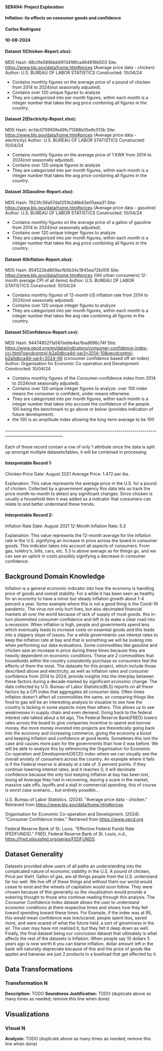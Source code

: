 #### SER494: Project Exploration
#### Inflation: its effects on consumer goods and confidence
#### Carlos Rodriguez
#### 10-08-2024

#### Dataset 1(Chicken-Report.xlsx): 
MD5 Hash: 68c0fe589bbb6913416fca464816b503
Site: https://www.bls.gov/data/home.htm#prices (Average price data - chicken)
Author: U.S. BUREAU OF LABOR STATISTICS
Constructed: 10/04/24
- Contains monthly figures on the average price of a pound of
chicken from 2014 to 2024(not seasonally adjusted).
- Contains over 120 unique figures to analyze
- They are categorized into per month figures, within each month is a integer number that takes the avg price 
combining all figures in the country.

#### Dataset 2(Electricity-Report.xlsx):
MD5 Hash: ec1dc075950fe49fc71388b05e9c513b
Site: https://www.bls.gov/data/home.htm#prices (Average price data - electricity)
Author: U.S. BUREAU OF LABOR STATISTICS
Constructed: 10/04/24
- Contains monthly figures on the average price of 1 KWK from 2014 to 2024(not seasonally adjusted).
- Contains over 120 unique figures to analyze
- They are categorized into per month figures, within each month is a integer number that takes the avg price 
combining all figures in the country.

#### Dataset 3(Gasoline-Report.xlsx): 
MD5 Hash: 7823fc56a57da1251b2d6b63e05aea31
Site: https://www.bls.gov/data/home.htm#prices (Average price data - gasoline)
Author: U.S. BUREAU OF LABOR STATISTICS
Constructed: 10/04/24
- Contains monthly figures on the average price of a gallon of gasoline from 2014 to 2024(not seasonally adjusted).
- Contains over 120 unique integer figures to analyze
- They are categorized into per month figures, within each month is a integer number that takes the avg price 
combining all figures in the country.

#### Dataset 4(Inflation-Report.xlsx): 
MD5 Hash: 854522bd809acfb5b34c1845ea72b008
Site: https://www.bls.gov/data/home.htm#prices ((All urban consumers) 12-month average CPI of all items)
Author: U.S. BUREAU OF LABOR STATISTICS
Constructed: 10/04/24
- Contains monthly figures of 12-month US inflation rate from 2014 to 2024(not seasonally adjusted).
- Contains over 120 unique integer figures to analyze
- They are categorized into per month figures, within each month is a integer number that takes the avg rate 
combining all figures in the country.

#### Dataset 5(Confidence-Report.csv): 
MD5 Hash: 9447485211a567adde4acfbad696c74f
Site: https://www.oecd.org/en/data/indicators/consumer-confidence-index-cci.html?oecdcontrol-b2a0dbca4d-var3=2014-10&oecdcontrol-b2a0dbca4d-var4=2024-06 (consumer confidence based off an index)
Author: Organisation for Economic Co-operation and Development
Constructed: 10/04/24
- Contains monthly figures of the Consumer-confidence index from 2014 to 2024(not seasonally adjusted).
- Contains over 120 unique integer figures to analyze. over 100 index means the consumer is confident, under means otherwise.
- They are categorized into per month figures, within each month is a integer number that takes into account the confidence of 
the people. 100 being the benchmark to go above or below (provides indication of future development).
- the 100 is an amplitude index allowing the long-term average to be 100

#### ---------------------------------------------------------------------------------------------------------

Each of these record contain a row of only 1 attribute since the data is split up amongst
multiple datasets/tables, it will be combined in processing.

#### Interpretable Record 1:
Chicken Price
Date: August 2021
Average Price: 1.472 per lbs.

Explanation: This value represents the average price in the U.S.
for a pound of chicken. Collected by a government agency this data
lets us track the price month-to-month to detect any significant changes.
Since chicken is usually a household item it was added as a indicator that 
consumers can relate to and better understand these trends.

#### Interpretable Record 2:
Inflation Rate
Date: August 2021
12-Month Inflation Rate: 5.3

Explanation: This value represents the 12-month average for the inflation rate in the
U.S. signifying an increase in price across the board in consumer goods. This indicator 
takes into account all aspects of consumers. From gas, toiletry's, bills, cars, etc. 5.3 is above 
average as for things go, and we can see an uptick in costs possibly signifying a decrease in consumer
confidence.


## Background Domain Knowledge
Inflation is a general economic indicator into how the economy is handling price of goods and overall stability.
For a while it has been seen as healthy for an economy to have a minor but steady inflation growth about 1-4 percent a year.
Some example where this is not a good thing is the Covid-19 pandemic. The virus not only hurt lives, 
but also decimated financial markets all over the world because of lack of supply of most goods. this in-turn plummeted consumer-confidence
and left in its wake a clear road into a recession. When inflation is high, people and governments spend less which eventually
leads to increase costs on essential goods and this leads into a slippery slope of issues.
For a while governments use interest rates to keep the inflation rate at bay and that is something we will be looking into
when performing our data evaluations. Some commodities like gasoline and chicken saw an increase in price during these times
because they are heavily dependent on economic conditions. These are 2 commodities that households within the country consistently 
purchase so consumers feel the effects of them the most. The datasets for this project, which include those described above and electricity,
as well as inflation rates and consumer confidence from 2014 to 2024, provide insights into the interplay between these factors
during a decade marked by significant economic change. The data collected by U.S. Bureau of Labor Statistics(BLS) reports on all these factors by a 
CPI index that aggregates all consumer data. Often times inflation doesn't affect all commodities the same, so comparing things like food to
gas will be an interesting analysis to visualize to see how the country is lacking in some aspects more than others. This allows us to see
weaknesses in supply chain and even demand. Going back to the federal interest rate talked about a bit ago, The Federal Reserve Bank(FRED) lowers rates
across the board to give companies incentive to spend and borrow money. the more money invested into projects are theoretically going back into the economy
and increasing commerce, giving the economy a boost and keeping inflation and confidence at good levels. Sometimes this isnt the case and causes more pain for the governments than how
it was before. We will be able to analyze this by referencing the Organisation for Economic Co-operation and Development(OECD) index where we can visually see
the overall anxiety of consumers across the country. An example where it fails is if the Federal reserve is already at a rate of .5 percent points. if they continue
lowering interest rates, and it reaches 0, it will decimate confidence because the only tool keeping inflation at bay has been lost, losing all leverage they had in recovering, leaving a scare in the market,
massive sale offs, layoffs and a stall in commercial spending. this of course is worst case scenario... but entirely possible...


U.S. Bureau of Labor Statistics. (2024). "Average price data - chicken." Retrieved from https://www.bls.gov/data/home.htm#prices

Organisation for Economic Co-operation and Development. (2024). "Consumer Confidence Index." Retrieved from https://www.oecd.org

Federal Reserve Bank of St. Louis. "Effective Federal Funds Rate (FEDFUNDS)." FRED, Federal Reserve Bank of St. Louis, n.d.,
https://fred.stlouisfed.org/series/FEDFUNDS.



## Dataset Generality
Datasets provided allow users of all paths an understanding into the complicated nature of economic stability in the U.S. A pound of chicken, Price per KwH, Gallon of gas,
are all things people from the U.S. understand far too well. We live off of these things and without them our world would cease to exist and the wheels of capitalism would soon follow.
They were chosen because of this generality so the visualization would provide a sobering thought to those who continue reading through this analysis.
The Consumer Confidence Index dataset allows the user to understand economic conditions at there respective times and shows how they felt toward spending toward these times. For Example,
if  the index was at 95, this would mean confidence was low/scared. people spent less, saved more, and were scared of what the future held, a sort of gloominess in the air. The user may
have not realized it, but they felt it deep down as well. Finally, the final dataset being our conclusion dataset that ultimately is what affects the rest of the datasets is Inflation. When people say
10 dollars 5 years ago is now worth 6 you can blame inflation. dollar amount left in the bank will naturally depreciate because of this and the price of goods like apples and bananas are just 2 products in a boatload
that get affected by it.


## Data Transformations
### Transformation N
**Description:** TODO
**Soundness Justification:** TODO
(duplicate above as many times as needed; remove this line when done)
## Visualizations
### Visual N
**Analysis:** TODO
(duplicate above as many times as needed; remove this line when done)